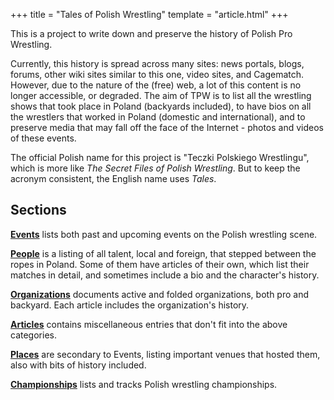 +++
title = "Tales of Polish Wrestling"
template = "article.html"
+++

This is a project to write down and preserve the history of Polish Pro Wrestling.

Currently, this history is spread across many sites: news portals, blogs, forums, other wiki sites similar to this one, video sites, and Cagematch.
However, due to the nature of the (free) web, a lot of this content is no longer accessible, or degraded. The aim of TPW is to list all the wrestling shows that took place in Poland (backyards included), to have bios on all the wrestlers that worked in Poland (domestic and international), and to preserve media that may fall off the face of the Internet - photos and videos of these events.

The official Polish name for this project is "Teczki Polskiego Wrestlingu", which is more like _The Secret Files of Polish Wrestling_. But to keep the acronym consistent, the English name uses _Tales_.

## Sections

**[Events](@/e/_index.md)** lists both past and upcoming events on the Polish wrestling scene.

**[People](@/w/_index.md)** is a listing of all talent, local and foreign, that stepped between the ropes in Poland. Some of them have articles of their own, which list their matches in detail, and sometimes include a bio and the character's history.

**[Organizations](@/o/_index.md)** documents active and folded organizations, both pro and backyard. Each article includes the organization's history.

**[Articles](@/a/_index.md)** contains miscellaneous entries that don't fit into the above categories.

**[Places](@/v/_index.md)** are secondary to Events, listing important venues that hosted them, also with bits of history included.

**[Championships](@/c/_index.md)** lists and tracks Polish wrestling championships.
